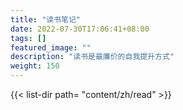 ```yaml
---
title: "读书笔记"
date: 2022-07-30T17:06:41+08:00
tags: []
featured_image: ""
description: "读书是最廉价的自我提升方式"
weight: 150
---
```


{{< list-dir path= "content/zh/read" >}}


